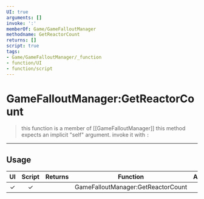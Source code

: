 ```yaml
---
UI: true
arguments: []
invoke: ':'
memberOf: Game/GameFalloutManager
methodname: GetReactorCount
returns: []
script: true
tags:
- Game/GameFalloutManager/_function
- function/UI
- function/script
---
```

# GameFalloutManager:GetReactorCount
> this function is a member of [[GameFalloutManager]]
> this method expects an implicit "self" argument. invoke it with `:`
-----
## Usage
|  UI | Script | Returns | Function | Arguments |
|:---:|:------:|-------:|:--------:|:---------|
|✓|✓||GameFalloutManager:GetReactorCount||
